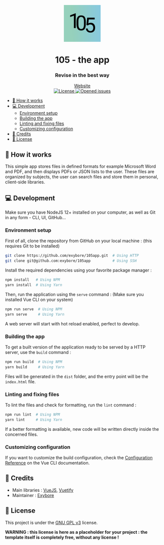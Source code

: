 <div align="center">
  <img src="./public/img/icons/icon-512x512.png" alt="Highest 105 logo" height="120">
  <h1>105 - the app</h1>
  <h3>Revise in the best way</h3>
  <a href="https://105app.exybo.re">Website</a>
  <br>
  <a href="https://github.com/exybore/105app/blob/master/.LICENSE">
    <img src="https://img.shields.io/github/license/exybore/105app" alt="License"/>
  </a>
  <a href="https://github.com/exybore-app/105app/issues">
    <img src="https://img.shields.io/github/issues/exybore/105app" alt="Opened issues"/>
  </a>
</div>

- [🌈 How it works](#-how-it-works)
- [💻 Development](#-development)
  - [Environment setup](#environment-setup)
  - [Building the app](#building-the-app)
  - [Linting and fixing files](#linting-and-fixing-files)
  - [Customizing configuration](#customizing-configuration)
- [📜 Credits](#-credits)
- [🔐 License](#-license)

## 🌈 How it works

This simple app stores files in defined formats for example Microsoft Word and PDF, and then displays PDFs or JSON lists to the user. These files are organized by subjects, the user can search files and store them in personal, client-side libraries.

## 💻 Development

Make sure you have NodeJS 12+ installed on your computer, as well as Git in any form - CLI, UI, GitHub...

### Environment setup

First of all, clone the repository from GitHub on your local machine : (this requires Git to be installed)

```bash
git clone https://github.com/exybore/105app.git  # Using HTTP
git clone git@github.com:exybore/105app          # Using SSH
```

Install the required dependencies using your favorite package manager :

```bash
npm install   # Using NPM
yarn install  # Using Yarn
```

Then, run the application using the `serve` command : (Make sure you installed Vue CLI on your system)

```bash
npm run serve  # Using NPM
yarn serve     # Using Yarn
```

A web server will start with hot reload enabled, perfect to develop.

### Building the app

To get a built version of the application ready to be served by a HTTP server, use the `build` command :

```bash
npm run build  # Using NPM
yarn build     # Using Yarn
```

Files will be generated in the `dist` folder, and the entry point will be the `index.html` file.

### Linting and fixing files

To lint the files and check for formatting, run the `lint` command :

```bash
npm run lint  # Using NPM
yarn lint     # Using Yarn
```

If a better formatting is available, new code will be written directly inside the concerned files.

### Customizing configuration

If you want to customize the build configuration, check the [Configuration Reference](https://cli.vuejs.org/config/) on the Vue CLI documentation.

## 📜 Credits

- Main libraries : [VueJS](https://vuejs.org), [Vuetify](https://vuetifyjs.com)
- Maintainer : [Exybore](https://github.com/exybore)

## 🔐 License

This project is under the [GNU GPL v3](./LICENSE) license.

**WARNING : this license is here as a placeholder for your project : the template itself is completely free, without any license !**
